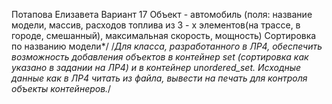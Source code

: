 Потапова Елизавета Вариант 17
Объект - автомобиль
(поля: название модели, массив, расходов топлива из 3 - х элементов(на трассе, в городе, смешанный),
максимальная скорость, мощность)
    Сортировка по названию модели*/
/*Для класса, разработанного в ЛР4, обеспечить возможность добавления объектов в контейнер set
(сортировка как указано в задании на ЛР4) и в контейнер unordered_set.
Исходные данные как в ЛР4 читать из файла, вывести на печать для контроля объекты контейнеров.*/
